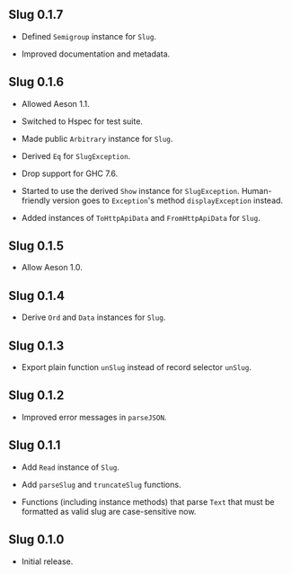 ## Slug 0.1.7

* Defined `Semigroup` instance for `Slug`.

* Improved documentation and metadata.

## Slug 0.1.6

* Allowed Aeson 1.1.

* Switched to Hspec for test suite.

* Made public `Arbitrary` instance for `Slug`.

* Derived `Eq` for `SlugException`.

* Drop support for GHC 7.6.

* Started to use the derived `Show` instance for `SlugException`.
  Human-friendly version goes to `Exception`'s method `displayException`
  instead.

* Added instances of `ToHttpApiData` and `FromHttpApiData` for `Slug`.

## Slug 0.1.5

* Allow Aeson 1.0.

## Slug 0.1.4

* Derive `Ord` and `Data` instances for `Slug`.

## Slug 0.1.3

* Export plain function `unSlug` instead of record selector `unSlug`.

## Slug 0.1.2

* Improved error messages in `parseJSON`.

## Slug 0.1.1

* Add `Read` instance of `Slug`.

* Add `parseSlug` and `truncateSlug` functions.

* Functions (including instance methods) that parse `Text` that must be
  formatted as valid slug are case-sensitive now.

## Slug 0.1.0

* Initial release.
